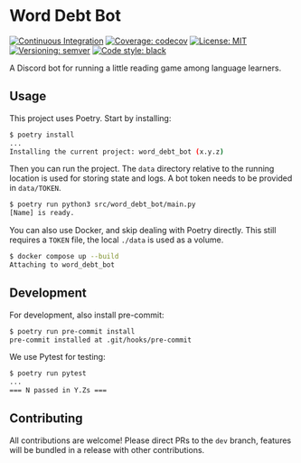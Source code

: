 # Word Debt Bot

[![Continuous Integration](https://github.com/Swiddis/word-debt-bot/actions/workflows/continuous_integration.yml/badge.svg)](https://github.com/Swiddis/word-debt-bot/actions/workflows/continuous_integration.yml)
[![Coverage: codecov](https://codecov.io/gh/Swiddis/word-debt-bot/graph/badge.svg?token=E3AVRJUZ3V)](https://codecov.io/gh/Swiddis/word-debt-bot)
[![License: MIT](https://img.shields.io/badge/license-MIT-purple)](https://github.com/Swiddis/word-debt-bot/blob/main/LICENSE)
[![Versioning: semver](https://img.shields.io/badge/semver-1.0.2-blue)](https://semver.org/)
[![Code style: black](https://img.shields.io/badge/code%20style-black-000000.svg)](https://github.com/psf/black)

A Discord bot for running a little reading game among language learners.

## Usage

This project uses Poetry. Start by installing:

```sh
$ poetry install
...
Installing the current project: word_debt_bot (x.y.z)
```

Then you can run the project.
The `data` directory relative to the running location is used for storing state and logs.
A bot token needs to be provided in `data/TOKEN`.

```sh
$ poetry run python3 src/word_debt_bot/main.py
[Name] is ready.
```

You can also use Docker, and skip dealing with Poetry directly.
This still requires a `TOKEN` file, the local `./data` is used as a volume.

```sh
$ docker compose up --build
Attaching to word_debt_bot
```

## Development

For development, also install pre-commit:

```sh
$ poetry run pre-commit install
pre-commit installed at .git/hooks/pre-commit
```

We use Pytest for testing:

```sh
$ poetry run pytest
...
=== N passed in Y.Zs ===
```

## Contributing

All contributions are welcome!
Please direct PRs to the `dev` branch, features will be bundled in a release with other contributions.
